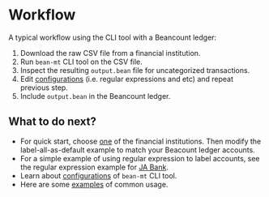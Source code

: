 # Workflow

A typical workflow using the CLI tool with a Beancount ledger:

1. Download the raw CSV file from a financial institution.
2. Run `bean-mt` CLI tool on the CSV file.
3. Inspect the resulting `output.bean` file for uncategorized transactions.
4. Edit [configurations](configs.md) (i.e. regular expressions and etc) and repeat previous step.
5. Include `output.bean` in the Beancount ledger.

## What to do next?

* For quick start, choose [one](../institutions/index.md) of the financial institutions. Then modify the label-all-as-default example to match your Beacount ledger accounts.
* For a simple example of using regular expression to label accounts, see the regular expression example for [JA Bank](../institutions/ja_bank.md).
* Learn about [configurations](configs.md) of `bean-mt` CLI tool.
* Here are some [examples](examples.md) of common usage.
